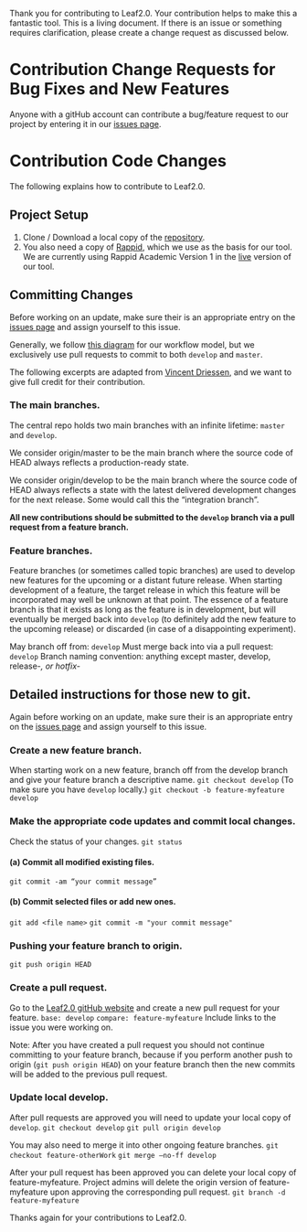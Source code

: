 Thank you for contributing to Leaf2.0. Your contribution helps to make this a fantastic tool. This is a living document. If there is an issue or something requires clarification, please create a change request as discussed below.

# Contribution Change Requests for Bug Fixes and New Features
Anyone with a gitHub account can contribute a bug/feature request to our project by entering it in our [issues page](https://github.com/amgrubb/Leaf2.0/issues).

# Contribution Code Changes
The following explains how to contribute to Leaf2.0. 

## Project Setup
1. Clone / Download a local copy of the [repository](https://github.com/amgrubb/Leaf2.0).
2. You also need a copy of [Rappid](https://www.jointjs.com/), which we use as the basis for our tool. We are currently using Rappid Academic Version 1 in the [live](http://www.cs.utoronto.ca/~amgrubb/leaf-2.0/Tool.html) version of our tool.

## Committing Changes
Before working on an update, make sure their is an appropriate entry on the [issues page](https://github.com/amgrubb/Leaf2.0/issues) and assign yourself to this issue.

Generally, we follow [this diagram](http://nvie.com/files/Git-branching-model.pdf) for our workflow model, but we exclusively use pull requests to commit to both `develop` and `master`.

The following excerpts are adapted from [Vincent Driessen](http://nvie.com/posts/a-successful-git-branching-model/), and we want to give full credit for their contribution.

### The main branches. 
The central repo holds two main branches with an infinite lifetime: `master` and `develop`.

We consider origin/master to be the main branch where the source code of HEAD always reflects a production-ready state.

We consider origin/develop to be the main branch where the source code of HEAD always reflects a state with the latest delivered development changes for the next release. Some would call this the “integration branch”. 

**All new contributions should be submitted to the `develop` branch via a pull request from a feature branch.**

### Feature branches.
Feature branches (or sometimes called topic branches) are used to develop new features for the upcoming or a distant future release. When starting development of a feature, the target release in which this feature will be incorporated may well be unknown at that point. The essence of a feature branch is that it exists as long as the feature is in development, but will eventually be merged back into `develop` (to definitely add the new feature to the upcoming release) or discarded (in case of a disappointing experiment).

May branch off from: `develop`
Must merge back into via a pull request: `develop`
Branch naming convention: anything except master, develop, release-*, or hotfix-*

## Detailed instructions for those new to git.
Again before working on an update, make sure their is an appropriate entry on the [issues page](https://github.com/amgrubb/Leaf2.0/issues) and assign yourself to this issue.

### Create a new feature branch.
When starting work on a new feature, branch off from the develop branch and give your feature branch a descriptive name.
`git checkout develop`             (To make sure you have `develop` locally.)
`git checkout -b feature-myfeature develop`

### Make the appropriate code updates and commit local changes.
Check the status of your changes.
`git status`

#### (a) Commit all modified existing files.
`git commit -am “your commit message”`

#### (b) Commit selected files or add new ones.
`git add <file name>`
`git commit -m "your commit message"`

### Pushing your feature branch to origin.
`git push origin HEAD`

### Create a pull request.
Go to the [Leaf2.0 gitHub website](https://github.com/amgrubb/Leaf2.0) and create a new pull request for your feature.
`base: develop`
`compare: feature-myfeature`
Include links to the issue you were working on.

Note: After you have created a pull request you should not continue committing to your feature branch, because if you perform another push to origin (`git push origin HEAD`) on your feature branch then the new commits will be added to the previous pull request.

### Update local develop.
After pull requests are approved you will need to update your local copy of `develop`.
`git checkout develop`
`git pull origin develop`

You may also need to merge it into other ongoing feature branches.
`git checkout feature-otherWork`
`git merge —no-ff develop`

After your pull request has been approved you can delete your local copy of feature-myfeature. Project admins will delete the origin version of feature-myfeature upon approving the corresponding pull request.
`git branch -d feature-myfeature`

Thanks again for your contributions to Leaf2.0.

